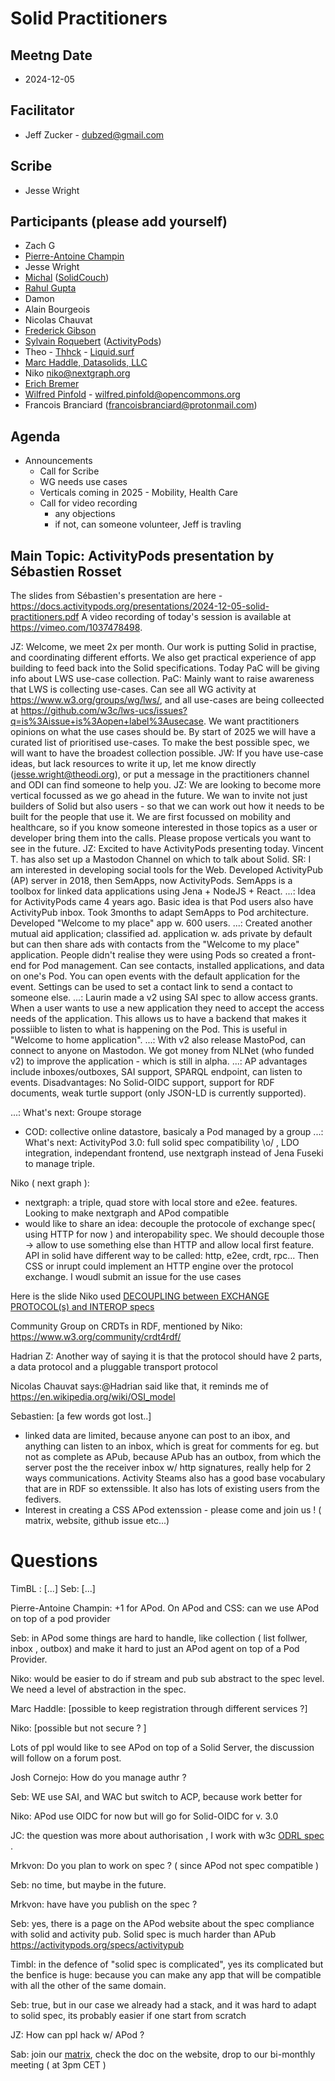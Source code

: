 # Solid Practitioners

## Meetng Date
* 2024-12-05

## Facilitator 
* Jeff Zucker - dubzed@gmail.com

## Scribe
* Jesse Wright

## Participants (please add yourself)
* Zach G
* [Pierre-Antoine Champin](https://champin.net/#pa)
* Jesse Wright
* [Michal](https://id.mrkvon.org) ([SolidCouch](https://github.com/solidcouch))
* [Rahul Gupta](https://cxres.pages.dev/profile#i)
* Damon
* Alain Bourgeois
* Nicolas Chauvat
* [Frederick Gibson ](https://graphmetrix.com/trinpod-server)
* [Sylvain Roquebert](https://github.com/SlyRock) ([ActivityPods](https://activitypods.org/))
* Theo - [Thhck](https://github.com/thhck) -  [Liquid.surf](https://liquid.surf)
* [Marc Haddle, Datasolids, LLC](marc.haddle@datasolids.com) 
* Niko niko@nextgraph.org
* [Erich Bremer](https://bmi.stonybrookmedicine.edu)
* [Wilfred Pinfold](https://opencommons.org)  - wilfred.pinfold@opencommons.org
* Francois Branciard (francoisbranciard@protonmail.com)

## Agenda

* Announcements
    * Call for Scribe
    * WG needs use cases
    * Verticals coming in 2025 - Mobility, Health Care
    * Call for video recording
         * any objections
         * if not, can someone volunteer, Jeff is travling
  
## Main Topic: ActivityPods presentation by Sébastien Rosset 

The slides from Sébastien's presentation are here - https://docs.activitypods.org/presentations/2024-12-05-solid-practitioners.pdf
A video recording of today's session is available at https://vimeo.com/1037478498.

JZ: Welcome, we meet 2x per month. Our work is putting Solid in practise, and coordinating different efforts. We also get practical experience of app building to feed back into the Solid specifications. Today PaC will be giving info about LWS use-case collection.
PaC: Mainly want to raise awareness that LWS is collecting use-cases. Can see all WG activity at https://www.w3.org/groups/wg/lws/, and all use-cases are being colleected at https://github.com/w3c/lws-ucs/issues?q=is%3Aissue+is%3Aopen+label%3Ausecase. We want practitioners opinions on what the use cases should be. By start of 2025 we will have a curated list of prioritised use-cases. To make the best possible spec, we will want to have the broadest collection possible.
JW: If you have use-case ideas, but lack resources to write it up, let me know directly (jesse.wright@theodi.org), or put a message in the practitioners channel and ODI can find someone to help you.
JZ: We are looking to become more vertical focussed as we go ahead in the future. We wan to invite not just builders of Solid but also users - so that we can work out how it needs to be built for the people that use it. We are first focussed on mobility and healthcare, so if you know someone interested in those topics as a user or developer bring them into the calls. Please propose verticals you want to see in the future.
JZ: Excited to have ActivityPods presenting today. Vincent T. has also set up a Mastodon Channel on which to talk about Solid.
SR: I am interested in developing social tools for the Web. Developed ActivityPub (AP) server in 2018, then SemApps, now ActivityPods. SemApps is a toolbox for linked data applications using Jena + NodeJS + React.
...: Idea for ActivityPods came 4 years ago. Basic idea is that Pod users also have ActivityPub inbox. Took 3months to adapt SemApps to Pod architecture. Developed "Welcome to my place" app w. 600 users.
...: Created another mutual aid application; classified ad. application w. ads private by default but can then share ads with contacts from the "Welcome to my place" application. People didn't realise they were using Pods so created a front-end for Pod management. Can see contacts, installed applications, and data on one's Pod. You can open events with the default application for the event. Settings can be used to set a contact link to send a contact to someone else.
...: Laurin made a v2 using SAI spec to allow access grants. When a user wants to use a new application they need to accept the access needs of the application. This allows us to have a backend that makes it possiible to listen to what is happening on the Pod. This is useful in "Welcome to home application".
...: With v2 also release MastoPod, can connect to anyone on Mastodon. We got money from NLNet (who funded v2) to improve the application - which is still in alpha. 
...: AP advantages include inboxes/outboxes, SAI support, SPARQL endpoint, can listen to events. Disadvantages: No Solid-OIDC support, support for RDF documents, weak turtle support (only JSON-LD is currently supported).

...: What's next: Groupe storage
 -  COD: collective online datastore, basicaly a Pod managed by a group
...: What's next: ActivityPod 3.0: full solid spec compatibility \o/ , LDO integration, independant frontend, use nextgraph instead of Jena Fuseki to manage triple. 

Niko ( next graph ): 
 - nextgraph: a triple, quad store with local store and e2ee. features. Looking to make nextgraph and APod compatible
 - would like to share an idea: decouple the protocole of exchange spec( using HTTP for now ) and interopability spec. We should decouple those -> allow to use something else than HTTP and allow local first feature. 
API in solid have different way to be called: http, e2ee, crdt, rpc...
Then CSS or inrupt could implement an HTTP engine over the protocol exchange. I woudl submit an issue for the use cases

Here is the slide Niko used [DECOUPLING between EXCHANGE PROTOCOL(s) and INTEROP specs](https://file.nextgraph.org/download/d5f2174d8f2a64a1560c8e0a3dc47771)

Community Group on CRDTs in RDF, mentioned by Niko: https://www.w3.org/community/crdt4rdf/

Hadrian Z: Another way of saying it is that the protocol should have 2 parts, a data protocol and a pluggable transport protocol 

Nicolas Chauvat says:@Hadrian said like that, it reminds me of 
https://en.wikipedia.org/wiki/OSI_model
 

Sebastien: [a few words got lost..] 
 - linked data are limited, because anyone can post to an ibox, and anything can listen to an inbox, which is great for comments for eg. but not as complete as APub, because APub has an outbox, from which the server post the the receiver inbox w/ http signatures, really help for 2 ways communications. Activity Steams also has a good base vocabulary that are in RDF so extenssible. It also has lots of existing users from the fedivers. 
 - Interest in creating a CSS APod extenssion  - please come and join us ! ( matrix, website, github issue etc...)

# Questions

TimBL : [...]
Seb: [...]

Pierre-Antoine Champin: +1 for APod. On APod and CSS: can we use APod on top of a  pod provider

Seb: in APod some things are hard to handle, like collection ( list follwer, inbox , outbox) and make it hard to just an APod agent on top of a Pod Provider.

Niko: would be easier to do if stream and pub sub abstract to the spec level. We need a level of abstraction in the spec. 

Marc Haddle: [possible to keep registration through different services ?] 

Niko: [possible but not secure ? ]

Lots of ppl would like to see APod on top of a Solid Server, the discussion will follow on a  forum post. 

Josh Cornejo: How do you manage authr ? 

Seb: WE use SAI, and WAC but switch to ACP, because work better for 

Niko: APod use OIDC for now but will go for Solid-OIDC for v. 3.0

JC: the question was more about authorisation , I work with w3c [ODRL spec](https://www.w3.org/community/odrl/) . 

Mrkvon: Do you plan to work on spec ? ( since APod not spec compatible )

Seb: no time, but maybe in the future. 

Mrkvon: have have you publish on the spec ? 

Seb: yes, there is a page on the APod website about the spec compliance with solid and activity pub. Solid spec is much harder than APub https://activitypods.org/specs/activitypub

Timbl: in the defence of "solid spec is complicated", yes its complicated but the benfice is huge: because you can make any app that will be compatible with all the other of the same domain. 

Seb: true, but in our case we already had a stack, and it was hard to adapt to solid spec, its probably easier if one start from scratch

JZ: How can ppl hack w/ APod ? 

Sab: join our [matrix](https://matrix.to/#/%23activitypods:matrix.org), check the doc on the website, drop to our bi-monthly meeting ( at 3pm CET )
